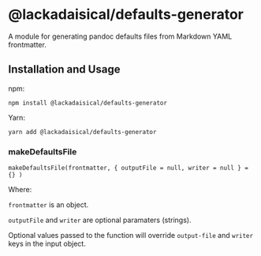# @lackadaisical/defaults-generator

A module for generating pandoc defaults files from Markdown YAML frontmatter.

## Installation and Usage

npm:

`npm install @lackadaisical/defaults-generator`

Yarn:

`yarn add @lackadaisical/defaults-generator`

### makeDefaultsFile

`makeDefaultsFile(frontmatter, { outputFile = null, writer = null } = {} )`

Where:

`frontmatter` is an object.

`outputFile` and `writer` are optional paramaters (strings).

Optional values passed to the function will override `output-file` and `writer` keys in the input object.

